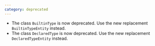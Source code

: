 ```yaml
---
category: deprecated
---
```

* The class `BuiltinType` is now deprecated. Use the new replacement `BuiltinTypeEntity` instead.
* The class `DeclaredType` is now deprecated. Use the new replacement `DeclaredTypeEntity` instead.
